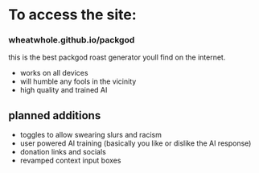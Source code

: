 # To access the site: 
### wheatwhole.github.io/packgod
this is the best packgod roast generator youll find on the internet.
- works on all devices 
- will humble any fools in the vicinity
- high quality and trained AI

## planned additions
- toggles to allow swearing slurs and racism
- user powered AI training (basically you like or dislike the AI response)
- donation links and socials
- revamped context input boxes 